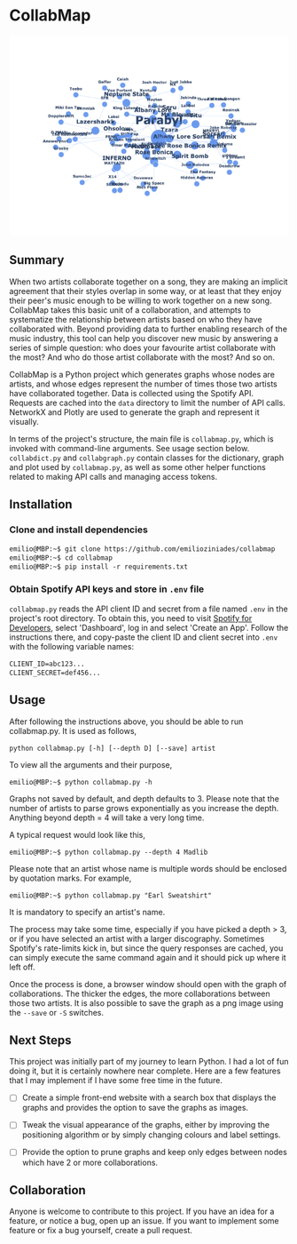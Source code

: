 # CollabMap

![Example CollabMap](DEMO.png "Example CollabMap for artist Parabyl")

## Summary 

When two artists collaborate together on a song, they are making an implicit agreement that their styles overlap in some way, or at least that they enjoy their peer's music enough to be willing to work together on a new song. CollabMap takes this basic unit of a collaboration, and attempts to systematize the relationship between artists based on who they have collaborated with. Beyond providing data to further enabling research of the music industry, this tool can help you discover new music by answering a series of simple question: who does your favourite artist collaborate with the most? And who do those artist collaborate with the most? And so on.

CollabMap is a Python project which generates graphs whose nodes are artists, and whose edges represent the number of times those two artists have collaborated together. Data is collected using the Spotify API. Requests are cached into the `data` directory to limit the number of API calls. NetworkX and Plotly are used to generate the graph and represent it visually.

In terms of the project's structure, the main file is `collabmap.py`, which is invoked with command-line arguments. See usage section below. `collabdict.py` and `collabgraph.py` contain classes for the dictionary, graph and plot used by `collabmap.py`, as well as some other helper functions related to making API calls and managing access tokens.

## Installation 

### Clone and install dependencies

```console
emilio@MBP:~$ git clone https://github.com/emilioziniades/collabmap
emilio@MBP:~$ cd collabmap
emilio@MBP:~$ pip install -r requirements.txt

```

### Obtain Spotify API keys and store in `.env` file

`collabmap.py` reads the API client ID and secret from a file named `.env` in the project's root directory. To obtain this, you need to visit [Spotify for Developers](https://developer.spotify.com/), select 'Dashboard', log in and select 'Create an App'. Follow the instructions there, and copy-paste the client ID and client secret into `.env` with the following variable names:

```
CLIENT_ID=abc123...
CLIENT_SECRET=def456...
```

## Usage

After following the instructions above, you should be able to run collabmap.py. It is used as follows,

```
python collabmap.py [-h] [--depth D] [--save] artist
```

To view all the arguments and their purpose,
```console
emilio@MBP:~$ python collabmap.py -h
```

Graphs not saved by default, and depth defaults to 3. Please note that the number of artists to parse grows exponentially as you increase the depth. Anything beyond depth = 4 will take a very long time.

A typical request would look like this,

```console
emilio@MBP:~$ python collabmap.py --depth 4 Madlib
```

Please note that an artist whose name is multiple words should be enclosed by quotation marks. For example,

```console
emilio@MBP:~$ python collabmap.py "Earl Sweatshirt"
```

It is mandatory to specify an artist's name.

The process may take some time, especially if you have picked a depth > 3, or if you have selected an artist with a larger discography. Sometimes Spotify's rate-limits kick in, but since the query responses are cached, you can simply execute the same command again and it should pick up where it left off.

Once the process is done, a browser window should open with the graph of collaborations. The thicker the edges, the more collaborations between those two artists. It is also possible to save the graph as a png image using the `--save` or `-S` switches.

## Next Steps

This project was initially part of my journey to learn Python. I had a lot of fun doing it, but it is certainly nowhere near complete. Here are a few features that I may implement if I have some free time in the future.

- [ ] Create a simple front-end website with a search box that displays the graphs and provides the option to save the graphs as images.
- [ ] Tweak the visual appearance of the graphs, either by improving the positioning algorithm or by simply changing colours and label settings.
- [ ] Provide the option to prune graphs and keep only edges between nodes which have 2 or more collaborations.


## Collaboration

Anyone is welcome to contribute to this project. If you have an idea for a feature, or notice a bug, open up an issue. If you want to implement some feature or fix a bug yourself, create a pull request.

